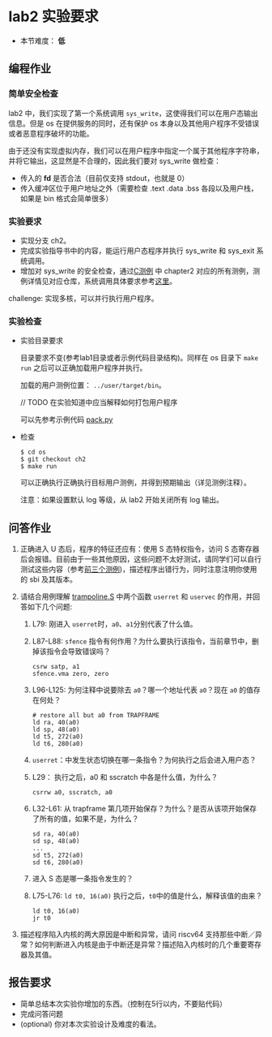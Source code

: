 # lab2 实验要求

- 本节难度： **低** 

## 编程作业

### 简单安全检查

lab2 中，我们实现了第一个系统调用 `sys_write`，这使得我们可以在用户态输出信息。但是 os 在提供服务的同时，还有保护 os 本身以及其他用户程序不受错误或者恶意程序破坏的功能。

由于还没有实现虚拟内存，我们可以在用户程序中指定一个属于其他程序字符串，并将它输出，这显然是不合理的，因此我们要对 sys_write 做检查：

- 传入的 **fd** 是否合法（目前仅支持 stdout，也就是 0）
- 传入缓冲区位于用户地址之外（需要检查 .text .data .bss 各段以及用户栈，如果是 bin 格式会简单很多）

### 实验要求

- 实现分支 ch2。
- 完成实验指导书中的内容，能运行用户态程序并执行 sys_write 和 sys_exit 系统调用。
- 增加对 sys_write 的安全检查，通过[C测例](https://github.com/DeathWish5/riscvos-c-tests) 中 chapter2 对应的所有测例，测例详情见对应仓库，系统调用具体要求参考[这里](https://github.com/DeathWish5/riscvos-c-tests/blob/main/guide.md#lab2)。

challenge: 实现多核，可以并行执行用户程序。

### 实验检查

- 实验目录要求

    目录要求不变(参考lab1目录或者示例代码目录结构)。同样在 os 目录下 `make run` 之后可以正确加载用户程序并执行。

    加载的用户测例位置： `../user/target/bin`。

    // TODO 在实验知道中应当解释如何打包用户程序

    可以先参考示例代码 [pack.py](https://github.com/DeathWish5/ucore-Tutorial/blob/ch2/kernel/pack.py)

- 检查

    ```console
    $ cd os
    $ git checkout ch2
    $ make run
    ```
    可以正确执行正确执行目标用户测例，并得到预期输出（详见测例注释）。

    注意：如果设置默认 log 等级，从 lab2 开始关闭所有 log 输出。

## 问答作业

1. 正确进入 U 态后，程序的特征还应有：使用 S 态特权指令，访问 S 态寄存器后会报错。目前由于一些其他原因，这些问题不太好测试，请同学们可以自行测试这些内容（参考[前三个测例](https://github.com/DeathWish5/rCore_tutorial_tests/tree/master/user/src/bin>）))，描述程序出错行为，同时注意注明你使用的 sbi 及其版本。

2. 请结合用例理解 [trampoline.S](https://github.com/DeathWish5/ucore-Tutorial/blob/ch2/kernel/trampoline.S) 中两个函数 `userret` 和 `uservec` 的作用，并回答如下几个问题:

    1. L79: 刚进入 `userret`时，`a0`、`a1`分别代表了什么值。 

    1. L87-L88: `sfence` 指令有何作用？为什么要执行该指令，当前章节中，删掉该指令会导致错误吗？
        ```
        csrw satp, a1
        sfence.vma zero, zero
        ```

    1. L96-L125: 为何注释中说要除去 `a0`？哪一个地址代表 `a0`？现在 `a0` 的值存在何处？
        ```assembly
        # restore all but a0 from TRAPFRAME
        ld ra, 40(a0)
        ld sp, 48(a0)
        ld t5, 272(a0)
        ld t6, 280(a0)
        ```

    1. `userret`：中发生状态切换在哪一条指令？为何执行之后会进入用户态？

    1. L29： 执行之后，a0 和 sscratch 中各是什么值，为什么？
        ```assembly
        csrrw a0, sscratch, a0
        ```

    1. L32-L61: 从 trapframe 第几项开始保存？为什么？是否从该项开始保存了所有的值，如果不是，为什么？
        ```assembly
        sd ra, 40(a0)
        sd sp, 48(a0)
        ...
        sd t5, 272(a0)
        sd t6, 280(a0)
        ```

    1. 进入 S 态是哪一条指令发生的？

    1. L75-L76: `ld t0, 16(a0)` 执行之后，`t0`中的值是什么，解释该值的由来？
        ```assembly
        ld t0, 16(a0)
        jr t0
        ```

3. 描述程序陷入内核的两大原因是中断和异常，请问 riscv64 支持那些中断／异常？如何判断进入内核是由于中断还是异常？描述陷入内核时的几个重要寄存器及其值。


## 报告要求

* 简单总结本次实验你增加的东西。（控制在5行以内，不要贴代码）
* 完成问答问题
* (optional) 你对本次实验设计及难度的看法。